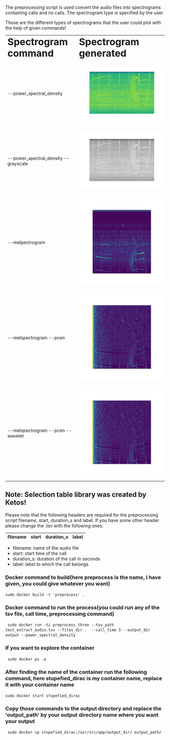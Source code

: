 The preprocessing script is used convert the audio files into spectrograms containing calls and no calls. The spectrogram type is specified by the user

These are the different types of spectrograms that the user could plot with the help of given commands!
<table border="0">
 <tr>
    <td><b style="font-size:30px">Spectrogram command</b></td>
  <td><b style="font-size:30px">Spectrogram generated</b></td>
 </tr>
 
 <tr>
    <td>--power_spectral_density</td>
     <td><p align = "center">
<img src = /images/psd_color_scipy.png>
</p>
</td>
 </tr>
  <tr>
    <td>--power_spectral_density --grayscale</td>
     <td><p align = "center">
<img src = /images/grayscale_psd.png>
</p>
</td>
 </tr>
  <tr>
    <td>--melpectrogram</td>
     <td><p align = "right">
<img src = /images/melscale.png>
</p>
</td>
 </tr>
    
   <tr>
    <td>--melspectrogram --pcen</td>
     <td><p align = "right">
<img src = /images/pcen_melspectrogram.png>
</p>
</td>
 </tr>
    
   <tr>
    <td>--melspectrogram --pcen --wavelet</td>
     <td><p align = "right">
<img src = /images/wavelet_denoising_mel.png>
</p>
</td>
 </tr>
 
</table>

## Note: Selection table library was created by Ketos!
Please note that the following headers are required for the preprocessing script filename, start, duration_s and label. If you have some other header please change the .tsv with the following ones.

| filename | start	| duration_s |	label |
  | --------------------------- | ---------------- | --------------------- | ------------------------- |

- filename: name of the audio file
- start: start time of the call
- duration_s: duration of the call in seconds
- label: label to which the call belongs
### Docker command to build(here preprocess is the name, I have given, you could give whatever you want)
```
sudo docker build -t 'preprocess' .
```
### Docker command to run the process(you could run any of the tsv file, call time, preprocessing command)

```
 sudo docker run -ti preprocess_three --tsv_path test_extract_audio.tsv --files_dir .  --call_time 3 --output_dir output --power_spectral_density 
```
### If you want to explore the container

```
 sudo docker ps -a
```

### After finding the name of the container run the following command, here stupefied_dirac is my container name, replace it with your container name

```
sudo docker start stupefied_dirac
```

### Copy those commands to the output directory and replace the 'output_path' by your output directory name where you want your output

```
 sudo docker cp stupefied_dirac:/usr/src/app/output_dir/ output_path/
```
